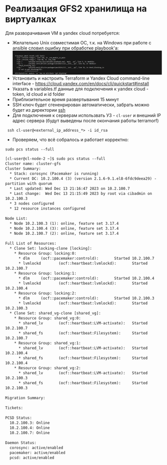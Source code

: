 # Реализация GFS2 хранилища на виртуалках

Для разворачивания VM в yandex cloud потребуется:
* Желательно Unix совместимая ОС, т.к. на Windows при работе с ansible словил ошибку при обработке playbook'а: ![Alt text](scrins/image-1.png)
* Установить и настроить Terraform и  Yandex Cloud command-line interface -  https://cloud.yandex.com/en/docs/cli/quickstart#install
* Указать в variables.tf данные для подключения к yandex cloud -  token, id cloud и id folder
* Приблизительное время развертывания 15 минут
* SSH ключ будет сгененрирован автоматически, забрать можно будет из директории [ssh](/ssh/)
* Для подключения к серверам использвать УЗ - <code>cl-user</code> и внешний IP адрес сервера (будут выведены после окончания работы terramorf)
```
 ssh cl-user@<external_ip_address_*> -i id_rsa
```
* Проверяем, что всё собралось и работает корректно:
```
sudo pcs status --full
```
```
[cl-user@cl-node-2 ~]$ sudo pcs status --full
Cluster name: cluster-gfs
Cluster Summary:
  * Stack: corosync (Pacemaker is running)
  * Current DC: 10.2.100.4 (3) (version 2.1.6-9.1.el8-6fdc9deea29) - partition with quorum
  * Last updated: Wed Dec 13 21:16:47 2023 on 10.2.100.7
  * Last change:  Wed Dec 13 21:15:49 2023 by root via cibadmin on 10.2.100.3
  * 3 nodes configured
  * 12 resource instances configured

Node List:
  * Node 10.2.100.3 (1): online, feature set 3.17.4
  * Node 10.2.100.4 (3): online, feature set 3.17.4
  * Node 10.2.100.7 (2): online, feature set 3.17.4

Full List of Resources:
  * Clone Set: locking-clone [locking]:
    * Resource Group: locking:0:
      * dlm     (ocf::pacemaker:controld):       Started 10.2.100.7
      * lvmlockd        (ocf::heartbeat:lvmlockd):       Started 10.2.100.7
    * Resource Group: locking:1:
      * dlm     (ocf::pacemaker:controld):       Started 10.2.100.4
      * lvmlockd        (ocf::heartbeat:lvmlockd):       Started 10.2.100.4
    * Resource Group: locking:2:
      * dlm     (ocf::pacemaker:controld):       Started 10.2.100.3
      * lvmlockd        (ocf::heartbeat:lvmlockd):       Started 10.2.100.3
  * Clone Set: shared_vg-clone [shared_vg]:
    * Resource Group: shared_vg:0:
      * shared_lv       (ocf::heartbeat:LVM-activate):   Started 10.2.100.7
      * shared_fs       (ocf::heartbeat:Filesystem):     Started 10.2.100.7
    * Resource Group: shared_vg:1:
      * shared_lv       (ocf::heartbeat:LVM-activate):   Started 10.2.100.4
      * shared_fs       (ocf::heartbeat:Filesystem):     Started 10.2.100.4
    * Resource Group: shared_vg:2:
      * shared_lv       (ocf::heartbeat:LVM-activate):   Started 10.2.100.3
      * shared_fs       (ocf::heartbeat:Filesystem):     Started 10.2.100.3

Migration Summary:

Tickets:

PCSD Status:
  10.2.100.3: Online
  10.2.100.4: Online
  10.2.100.7: Online

Daemon Status:
  corosync: active/enabled
  pacemaker: active/enabled
  pcsd: active/enabled

```